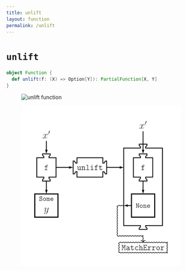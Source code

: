 ```yaml
---
title: unlift
layout: function
permalink: /unlift
---
```


# `unlift`

~~~ scala
object Function {
  def unlift(f: (X) => Option[Y]): PartialFunction[X, Y]
}
~~~

<figure class="diagram">
  <img src="images/unlift.1.svg" alt="unlift function">
  <!-- <figcaption class="diagram-desc"></figcaption> -->
</figure>

<figure class="diagram">
  <img src="images/unlift.2.svg" alt="unlift function">
  <!-- <figcaption class="diagram-desc"></figcaption> -->
</figure>
